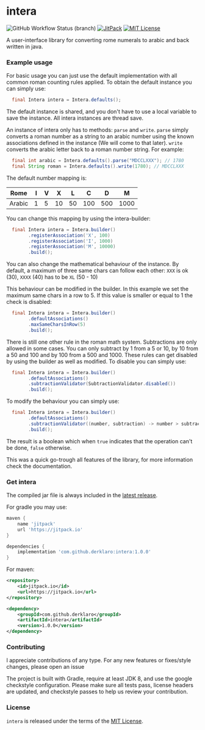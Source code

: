 # intera

![GitHub Workflow Status (branch)](https://img.shields.io/github/workflow/status/derklaro/intera/build/master)
[![JitPack](https://jitpack.io/v/derklaro/intera.svg)](https://jitpack.io/#derklaro/intera)
[![MIT License](https://img.shields.io/badge/license-MIT-blue)](license.txt)

A user-interface library for converting rome numerals to arabic and back written in java.

### Example usage

For basic usage you can just use the default implementation with all common roman counting rules
applied. To obtain the default instance you can simply use:

```java
  final Intera intera = Intera.defaults();
```

The default instance is shared, and you don't have to use a local variable to save the instance. All
intera instances are thread save.

An instance of intera only has to methods: `parse` and `write`. `parse` simply converts a roman
number as a string to an arabic number using the known associations defined in the instance (We will
come to that later). `write` converts the arabic letter back to a roman number string. For example:

```java
  final int arabic = Intera.defaults().parse("MDCCLXXX"); // 1780
  final String roman = Intera.defaults().write(1780); // MDCCLXXX
```

The default number mapping is:

| Rome   | I | V | X  | L  | C   | D   | M    |
|--------|---|---|----|----|-----|-----|------|
| Arabic | 1 | 5 | 10 | 50 | 100 | 500 | 1000 |

You can change this mapping by using the intera-builder:

```java
  final Intera intera = Intera.builder()
        .registerAssociation('X', 100)
        .registerAssociation('I', 1000)
        .registerAssociation('M', 10000)
        .build();
```

You can also change the mathematical behaviour of the instance. By default, a maximum of three same
chars can follow each other:
`XXX` is ok (30), `XXXX` (40) has to be `XL` (50 - 10)

This behaviour can be modified in the builder. In this example we set the maximum same chars in a
row to 5. If this value is smaller or equal to 1 the check is disabled:

```java
  final Intera intera = Intera.builder()
        .defaultAssociations()
        .maxSameCharsInRow(5)
        .build();
```

There is still one other rule in the roman math system. Subtractions are only allowed in some cases.
You can only subtract by 1 from a 5 or 10, by 10 from a 50 and 100 and by 100 from a 500 and 1000.
These rules can get disabled by using the builder as well as modified. To disable you can simply
use:

```java
  final Intera intera = Intera.builder()
        .defaultAssociations()
        .subtractionValidator(SubtractionValidator.disabled())
        .build();
```

To modify the behaviour you can simply use:

```java
  final Intera intera = Intera.builder()
        .defaultAssociations()
        .subtractionValidator((number, subtraction) -> number > subtraction)
        .build();
```

The result is a boolean which when `true` indicates that the operation can't be done, `false`
otherwise.

This was a quick go-trough all features of the library, for more information check the
documentation.

### Get intera

The compiled jar file is always included in the [latest release](https://github.com/derklaro/intera/releases/latest).

For gradle you may use:
```groovy
maven {
    name 'jitpack'
    url 'https://jitpack.io'
}

dependencies {
    implementation 'com.github.derklaro:intera:1.0.0'
}
```
For maven:
```xml
<repository>
    <id>jitpack.io</id>
    <url>https://jitpack.io</url>
</repository>

<dependency>
    <groupId>com.github.derklaro</groupId>
    <artifactId>intera</artifactId>
    <version>1.0.0</version>
</dependency>
```

### Contributing

I appreciate contributions of any type. For any new features or fixes/style changes, please open an
issue

The project is built with Gradle, require at least JDK 8, and use the google checkstyle
configuration. Please make sure all tests pass, license headers are updated, and checkstyle passes
to help us review your contribution.

### License

`intera` is released under the terms of the [MIT License](license.txt).
